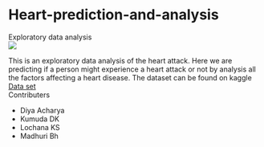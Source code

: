 # Heart-prediction-and-analysis
Exploratory data analysis
<br>  <img src="https://encrypted-tbn0.gstatic.com/images?q=tbn:ANd9GcSgc1ngfagpXVJ1omb5bFAVPxAsrvb6igRkxg&usqp=CAU"></img>
<p>
  This is an exploratory data analysis of the heart attack. Here we are predicting if a person might experience a heart attack or not by analysis all the factors affecting a heart disease. The dataset can be found on kaggle 
  <a href ="https://www.kaggle.com/rashikrahmanpritom/heart-attack-analysis-prediction-dataset">Data set</a><br>
   Contributers
<ul><li>Diya Acharya</li><li>Kumuda DK</li><li>Lochana KS</Li><li>Madhuri Bh</li></ul>
</p>

